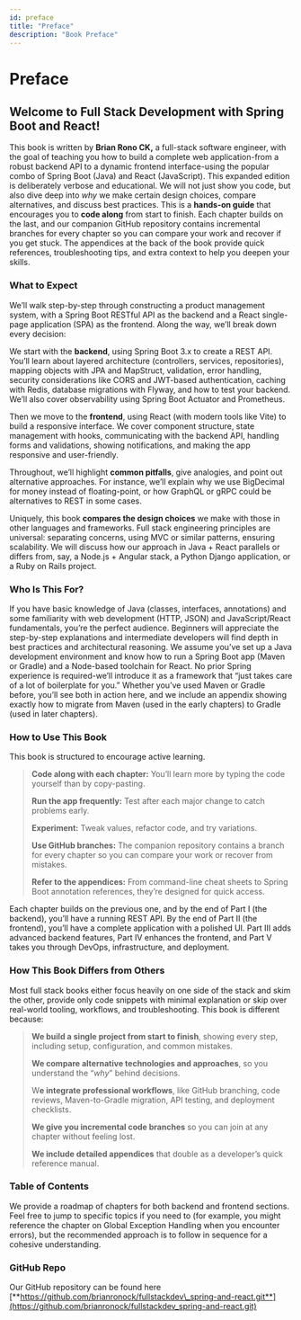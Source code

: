 ```yaml
---
id: preface
title: "Preface"
description: "Book Preface"
---
```


# **Preface**

## **Welcome to Full Stack Development with Spring Boot and React!**
This book is written by **Brian Rono CK,** a full-stack software engineer, with the goal of teaching you how to build a complete web application-from a robust backend API to a dynamic frontend interface-using the popular combo of Spring Boot (Java) and React (JavaScript). This expanded edition is deliberately verbose and educational. We will not just show you code, but also dive deep into _why_ we make certain design choices, compare alternatives, and discuss best practices. This is a **hands-on guide** that encourages you to **code along** from start to finish. Each chapter builds on the last, and our companion GitHub repository contains incremental branches for every chapter so you can compare your work and recover if you get stuck. The appendices at the back of the book provide quick references, troubleshooting tips, and extra context to help you deepen your skills.

### What to Expect
We’ll walk step-by-step through constructing a product management system, with a Spring Boot RESTful API as the backend and a React single-page application (SPA) as the frontend. Along the way, we’ll break down every decision:

We start with the **backend**, using Spring Boot 3.x to create a REST API. You’ll learn about layered architecture (controllers, services, repositories), mapping objects with JPA and MapStruct, validation, error handling, security considerations like CORS and JWT-based authentication, caching with Redis, database migrations with Flyway, and how to test your backend. We’ll also cover observability using Spring Boot Actuator and Prometheus.

Then we move to the **frontend**, using React (with modern tools like Vite) to build a responsive interface. We cover component structure, state management with hooks, communicating with the backend API, handling forms and validations, showing notifications, and making the app responsive and user-friendly.

Throughout, we’ll highlight **common pitfalls**, give analogies, and point out alternative approaches. For instance, we’ll explain why we use BigDecimal for money instead of floating-point, or how GraphQL or gRPC could be alternatives to REST in some cases.

Uniquely, this book **compares the design choices** we make with those in other languages and frameworks. Full stack engineering principles are universal: separating concerns, using MVC or similar patterns, ensuring scalability. We will discuss how our approach in Java + React parallels or differs from, say, a Node.js + Angular stack, a Python Django application, or a Ruby on Rails project.

### Who Is This For?
If you have basic knowledge of Java (classes, interfaces, annotations) and some familiarity with web development (HTTP, JSON) and JavaScript/React fundamentals, you’re the perfect audience. Beginners will appreciate the step-by-step explanations and intermediate developers will find depth in best practices and architectural reasoning. We assume you’ve set up a Java development environment and know how to run a Spring Boot app (Maven or Gradle) and a Node-based toolchain for React. No prior Spring experience is required-we’ll introduce it as a framework that “just takes care of a lot of boilerplate for you.” Whether you’ve used Maven or Gradle before, you’ll see both in action here, and we include an appendix showing exactly how to migrate from Maven (used in the early chapters) to Gradle (used in later chapters).

### How to Use This Book
This book is structured to encourage active learning.

> **Code along with each chapter:** You’ll learn more by typing the code yourself than by copy-pasting.
>
> **Run the app frequently:** Test after each major change to catch problems early.
>
> **Experiment:** Tweak values, refactor code, and try variations.
>
> **Use GitHub branches:** The companion repository contains a branch for every chapter so you can compare your work or recover from mistakes.
>
> **Refer to the appendices:** From command-line cheat sheets to Spring Boot annotation references, they’re designed for quick access.

Each chapter builds on the previous one, and by the end of Part I (the backend), you’ll have a running REST API. By the end of Part II (the frontend), you’ll have a complete application with a polished UI. Part III adds advanced backend features, Part IV enhances the frontend, and Part V takes you through DevOps, infrastructure, and deployment.

### How This Book Differs from Others
Most full stack books either focus heavily on one side of the stack and skim the other, provide only code snippets with minimal explanation or skip over real-world tooling, workflows, and troubleshooting. This book is different because:

> **We build a single project from start to finish**, showing every step, including setup, configuration, and common mistakes.
>
> **We compare alternative technologies and approaches**, so you understand the “_why_” behind decisions.
>
> W**e integrate professional workflows**, like GitHub branching, code reviews, Maven-to-Gradle migration, API testing, and deployment checklists.
>
> **We give you incremental code branches** so you can join at any chapter without feeling lost.
>
> **We include detailed appendices** that double as a developer’s quick reference manual.

### Table of Contents
We provide a roadmap of chapters for both backend and frontend sections. Feel free to jump to specific topics if you need to (for example, you might reference the chapter on Global Exception Handling when you encounter errors), but the recommended approach is to follow in sequence for a cohesive understanding.

### GitHub Repo
Our GitHub repository can be found here [**https://github.com/brianronock/fullstackdev\_spring-and-react.git**](https://github.com/brianronock/fullstackdev_spring-and-react.git)
